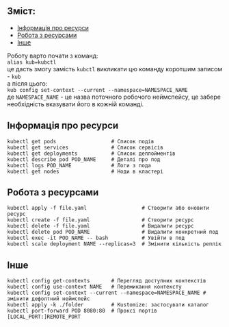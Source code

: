 ## Зміст:  
- [Інформація про ресурси](#Інформація-про-ресурси)  
- [Робота з ресурсами](#Робота-з-ресурсами)  
- [Інше](#Інше)  


Роботу варто почати з команд:  
`alias kub=kubctl`  
це дасть змогу замість `kubctl` викликати цю команду коротшим записом - `kub`  
а після цього:  
`kub config set-context --current --namespace=NAMESPACE_NAME`  
де `NAMESPACE_NAME` - це назва поточного робочого неймспейсу, це забере необхідність вказувати його в кожній команді.


##  Інформація про ресурси  
```
kubectl get pods                  # Список подів
kubectl get services              # Список сервісів
kubectl get deployments           # Список деплойментів
kubectl describe pod POD_NAME     # Деталі про под
kubectl logs POD_NAME             # Логи з пода
kubectl get nodes                 # Ноди в кластері
```

## Робота з ресурсами  
```
kubectl apply -f file.yaml                  # Створити або оновити ресурс
kubectl create -f file.yaml                 # Створити ресурс
kubectl delete -f file.yaml                 # Видалити ресурс
kubectl delete pod POD_NAME                 # Видалити конкретний под
kubectl exec -it POD_NAME -- bash           # Увійти в под
kubectl scale deployment NAME --replicas=3  # Змінити кількість реплік
```

## Інше  
```
kubectl config get-contexts       # Перегляд доступних контекстів
kubectl config use-context NAME   # Перемикання контексту
kubectl config set-context --current --namespace=NAMESPACE_NAME # змінити дефолтний неймспейс
kubectl apply -k ./folder         # Kustomize: застосувати каталог
kubectl port-forward POD 8080:80  # Проксі портів [LOCAL_PORT:]REMOTE_PORT
```
